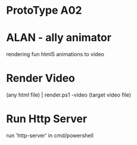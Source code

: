 # ProtoType A02

# ALAN - ally animator
rendering fun html5 animations to video

# Render Video
(any html file) | render.ps1 -video (target video file)
   
# Run Http Server
run 'http-server' in cmd/powershell

